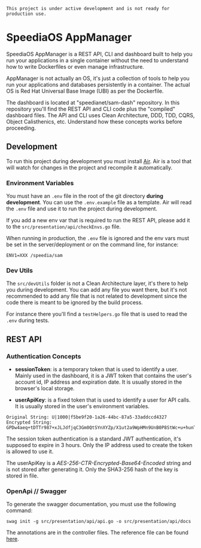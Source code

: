 ```
This project is under active development and is not ready for production use.
```

# SpeediaOS AppManager

SpeediaOS AppManager is a REST API, CLI and dashboard built to help you run your applications in a single container without the need to understand how to write Dockerfiles or even manage infrastructure.

AppManager is not actually an OS, it's just a collection of tools to help you run your applications and databases persistently in a container. The actual OS is Red Hat Universal Base Image (UBI) as per the Dockerfile.

The dashboard is located at "speedianet/sam-dash" repository. In this repository you'll find the REST API and CLI code plus the "compiled" dashboard files. The API and CLI uses Clean Architecture, DDD, TDD, CQRS, Object Calisthenics, etc. Understand how these concepts works before proceeding.

## Development

To run this project during development you must install [Air](https://github.com/cosmtrek/air). Air is a tool that will watch for changes in the project and recompile it automatically.

### Environment Variables

You must have an `.env` file in the root of the git directory **during development**. You can use the `.env.example` file as a template. Air will read the `.env` file and use it to run the project during development.

If you add a new env var that is required to run the REST API, please add it to the `src/presentation/api/checkEnvs.go` file.

When running in production, the `.env` file is ignored and the env vars must be set in the server/deployment or on the command line, for instance:

```
ENV1=XXX /speedia/sam
```

### Dev Utils

The `src/devUtils` folder is not a Clean Architecture layer, it's there to help you during development. You can add any file you want there, but it's not recommended to add any file that is not related to development since the code there is meant to be ignored by the build process.

For instance there you'll find a `testHelpers.go` file that is used to read the `.env` during tests.

## REST API

### Authentication Concepts

- **sessionToken**: is a temporary token that is used to identify a user. Mainly used in the dashboard, it is a JWT token that contains the user's account id, IP address and expiration date. It is usually stored in the browser's local storage.

- **userApiKey**: is a fixed token that is used to identify a user for API calls. It is usually stored in the user's environment variables.

```
Original String: U|1000|f5be9f20-1a26-44bc-87a5-33addccd4327
Encrypted String: GPDw4aeq+tDTTr987+xJLJdfjqC3Gm0QtSYnXYZp/X1ut2a9WpHMn9UnB0P8StWc+u+hunTyStvEWg=
```

The session token authentication is a standard JWT authentication, it's supposed to expire in 3 hours. Only the IP address used to create the token is allowed to use it.

The userApiKey is a _AES-256-CTR-Encrypted-Base64-Encoded_ string and is not stored after generating it. Only the SHA3-256 hash of the key is stored in file.

### OpenApi // Swagger

To generate the swagger documentation, you must use the following command:

```
swag init -g src/presentation/api/api.go -o src/presentation/api/docs
```

The annotations are in the controller files. The reference file can be found [here](https://github.com/swaggo/swag#attribute).

